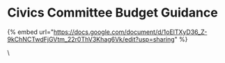 # Civics Committee Budget Guidance

{% embed url="https://docs.google.com/document/d/1oElTXyD36_Z-9kChNCTwdFjGVtm_22r0ThV3Khag6Vk/edit?usp=sharing" %}

\
